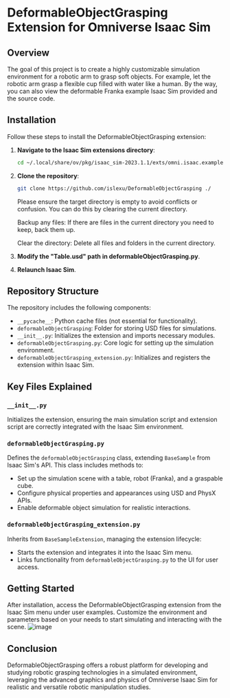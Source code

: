 # DeformableObjectGrasping Extension for Omniverse Isaac Sim

## Overview

The goal of this project is to create a highly customizable simulation environment for a robotic arm to grasp soft objects. For example, let the robotic arm grasp a flexible cup filled with water like a human. By the way, you can also view the deformable Franka example Isaac Sim provided and the source code.

## Installation

Follow these steps to install the DeformableObjectGrasping extension:

1. **Navigate to the Isaac Sim extensions directory**:
   ```bash
   cd ~/.local/share/ov/pkg/isaac_sim-2023.1.1/exts/omni.isaac.examples/omni/isaac/examples/user_examples

2. **Clone the repository**:
   ```bash
   git clone https://github.com/islexu/DeformableObjectGrasping ./
   ```

   Please ensure the target directory is empty to avoid conflicts or confusion. You can do this by clearing the current directory.

   Backup any files: If there are files in the current directory you need to keep, back them up.
   
   Clear the directory: Delete all files and folders in the current directory.

4. **Modify the "Table.usd" path in deformableObjectGrasping.py**.

5. **Relaunch Isaac Sim**.

## Repository Structure

The repository includes the following components:

- `__pycache__`: Python cache files (not essential for functionality).
- `deformableObjectGrasping`: Folder for storing USD files for simulations.
- `__init__.py`: Initializes the extension and imports necessary modules.
- `deformableObjectGrasping.py`: Core logic for setting up the simulation environment.
- `deformableObjectGrasping_extension.py`: Initializes and registers the extension within Isaac Sim.

## Key Files Explained

### `__init__.py`

Initializes the extension, ensuring the main simulation script and extension script are correctly integrated with the Isaac Sim environment.

### `deformableObjectGrasping.py`

Defines the `deformableObjectGrasping` class, extending `BaseSample` from Isaac Sim's API. This class includes methods to:
- Set up the simulation scene with a table, robot (Franka), and a graspable cube.
- Configure physical properties and appearances using USD and PhysX APIs.
- Enable deformable object simulation for realistic interactions.

### `deformableObjectGrasping_extension.py`

Inherits from `BaseSampleExtension`, managing the extension lifecycle:
- Starts the extension and integrates it into the Isaac Sim menu.
- Links functionality from `deformableObjectGrasping.py` to the UI for user access.

## Getting Started

After installation, access the DeformableObjectGrasping extension from the Isaac Sim menu under user examples. Customize the environment and parameters based on your needs to start simulating and interacting with the scene.
![image](https://github.com/islexu/DeformableObjectGrasping/assets/47247886/1bf49911-9874-4215-8e87-f05238000fce)


## Conclusion

DeformableObjectGrasping offers a robust platform for developing and studying robotic grasping technologies in a simulated environment, leveraging the advanced graphics and physics of Omniverse Isaac Sim for realistic and versatile robotic manipulation studies.
